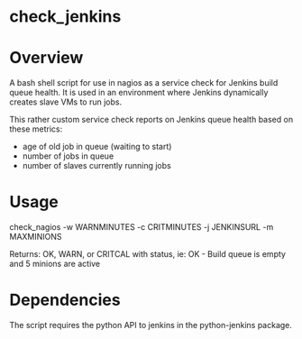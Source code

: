 # check_jenkins

# Overview
A bash shell script for use in nagios as a service check for 
Jenkins build queue health.  It is used in an environment
where Jenkins dynamically creates slave VMs to run jobs.

This rather custom service check reports on Jenkins queue
health based on these metrics:

* age of old job in queue (waiting to start)
* number of jobs in queue
* number of slaves currently running jobs

# Usage 

check_nagios -w WARNMINUTES -c CRITMINUTES -j JENKINSURL
             -m MAXMINIONS

Returns: OK, WARN, or CRITCAL with status, ie:
OK - Build queue is empty and 5 minions are active

# Dependencies

The script requires the python API to jenkins in the
python-jenkins package.
